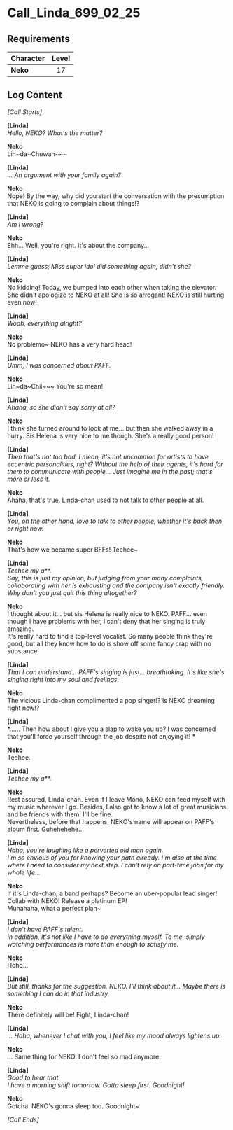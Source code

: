 # Call_Linda_699_02_25
## Requirements
|Character|Level|
|---------|:---:|
|**Neko** | 17  |

## Log Content
*[Call Starts]*

**[Linda]**<br>
*Hello, NEKO? What's the matter?*

**Neko**<br>
Lin\~da\~Chuwan\~\~\~

**[Linda]**<br>
*... An argument with your family again?*

**Neko**<br>
Nope! By the way, why did you start the conversation with the presumption that NEKO is going to complain about things!?

**[Linda]**<br>
*Am I wrong?*

**Neko**<br>
Ehh... Well, you're right. It's about the company...

**[Linda]**<br>
*Lemme guess; Miss super idol did something again, didn't she?*

**Neko**<br>
No kidding! Today, we bumped into each other when taking the elevator. She didn't apologize to NEKO at all! She is so arrogant! NEKO is still hurting even now!

**[Linda]**<br>
*Woah, everything alright?*

**Neko**<br>
No problemo\~ NEKO has a very hard head!

**[Linda]**<br>
*Umm, I was concerned about PAFF.*

**Neko**<br>
Lin\~da\~Chii\~\~\~ You're so mean!

**[Linda]**<br>
*Ahaha, so she didn't say sorry at all?*

**Neko**<br>
I think she turned around to look at me... but then she walked away in a hurry. Sis Helena is very nice to me though. She's a really good person!

**[Linda]**<br>
*Then that's not too bad. I mean, it's not uncommon for artists to have eccentric personalities, right? Without the help of their agents, it's hard for them to communicate with people... Just imagine me in the past; that's more or less it.*

**Neko**<br>
Ahaha, that's true. Linda\-chan used to not talk to other people at all.

**[Linda]**<br>
*You, on the other hand, love to talk to other people, whether it's back then or right now.*

**Neko**<br>
That's how we became super BFFs! Teehee\~

**[Linda]**<br>
*Teehee my a\*\*.<br>
Say, this is just my opinion, but judging from your many complaints, collaborating with her is exhausting and the company isn't exactly friendly. Why don't you just quit this thing altogether?*

**Neko**<br>
I thought about it... but sis Helena is really nice to NEKO. PAFF... even though I have problems with her, I can't deny that her singing is truly amazing.<br>
It's really hard to find a top\-level vocalist. So many people think they're good, but all they know how to do is show off some fancy crap with no substance!

**[Linda]**<br>
*That I can understand... PAFF's singing is just... breathtaking. It's like she's singing right into my soul and feelings.*

**Neko**<br>
The vicious Linda\-chan complimented a pop singer!? Is NEKO dreaming right now!?

**[Linda]**<br>
*...... Then how about I give you a slap to wake you up? I was concerned that you'll force yourself through the job despite not enjoying it! *

**Neko**<br>
Teehee.

**[Linda]**<br>
*Teehee my a\*\*.*

**Neko**<br>
Rest assured, Linda\-chan. Even if I leave Mono, NEKO can feed myself with my music wherever I go. Besides, I also got to know a lot of great musicians and be friends with them! I'll be fine.<br>
Nevertheless, before that happens, NEKO's name will appear on PAFF's album first. Guhehehehe...

**[Linda]**<br>
*Haha, you're laughing like a perverted old man again.<br>
I'm so envious of you for knowing your path already. I'm also at the time where I need to consider my next step. I can't rely on part\-time jobs for my whole life...*

**Neko**<br>
If it's Linda\-chan, a band perhaps? Become an uber\-popular lead singer! Collab with NEKO! Release a platinum EP!<br>
Muhahaha, what a perfect plan\~

**[Linda]**<br>
*I don't have PAFF's talent.<br>
In addition, it's not like I have to do everything myself. To me, simply watching performances is more than enough to satisfy me.*

**Neko**<br>
Hoho...

**[Linda]**<br>
*But still, thanks for the suggestion, NEKO. I'll think about it... Maybe there is something I can do in that industry.*

**Neko**<br>
There definitely will be! Fight, Linda\-chan!

**[Linda]**<br>
*... Haha, whenever I chat with you, I feel like my mood always lightens up.*

**Neko**<br>
... Same thing for NEKO. I don't feel so mad anymore.

**[Linda]**<br>
*Good to hear that.<br>
I have a morning shift tomorrow. Gotta sleep first. Goodnight!*

**Neko**<br>
Gotcha. NEKO's gonna sleep too. Goodnight\~

*[Call Ends]*
